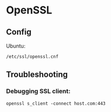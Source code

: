 # OpenSSL

## Config

Ubuntu:

    /etc/ssl/openssl.cnf

## Troubleshooting

### Debugging SSL client:

	openssl s_client -connect host.com:443

